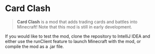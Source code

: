 # Card Clash

> **Card Clash** is a mod that adds trading cards and battles into Minecraft! Note that this mod is still in early development.

If you would like to test the mod, clone the repository to IntelliJ IDEA and either use the runClient feature to launch Minecraft with the mod, or compile the mod as a .jar file.
